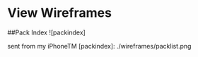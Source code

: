 # View Wireframes

##Pack Index
![packindex]

sent from my iPhoneTM
[packindex]: ./wireframes/packlist.png
